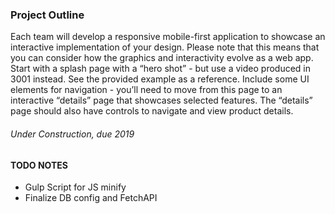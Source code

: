 ### Project Outline
Each team will develop a responsive mobile-first application to showcase an
interactive implementation of your design. Please note that this means that you can
consider how the graphics and interactivity evolve as a web app.
Start with a splash page with a “hero shot” - but use a video produced in 3001
instead. See the provided example as a reference. Include some UI elements for
navigation - you’ll need to move from this page to an interactive “details” page that
showcases selected features. The “details” page should also have controls to
navigate and view product details.

###### Under Construction, due 2019

#### TODO NOTES
- Gulp Script for JS minify
- Finalize DB config and FetchAPI
